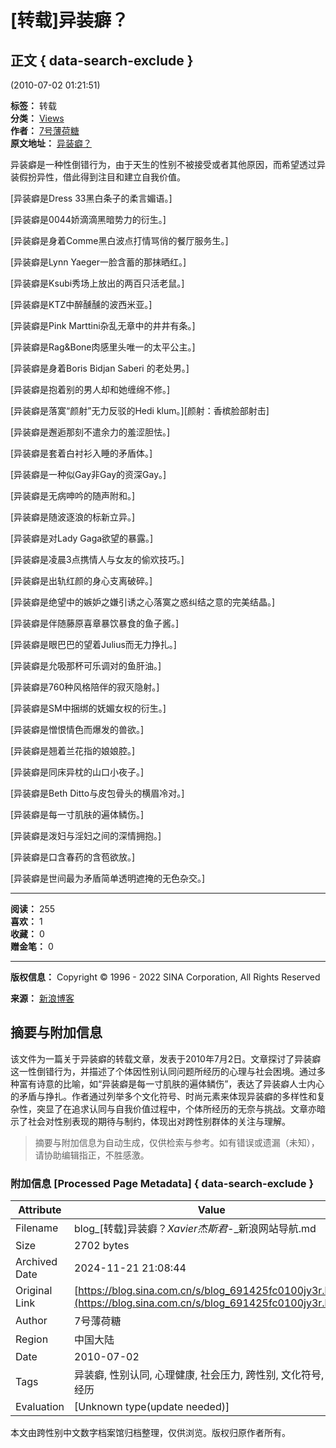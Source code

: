 # [转载]异装癖？

## 正文 { data-search-exclude }


(2010-07-02 01:21:51)

**标签：** 转载  
**分类：** [Views](https://blog.sina.com.cn/s/articlelist_1762928124_1_1.html)  
**作者：** [7号薄荷糖](http://blog.sina.com.cn/u/1175380083 "7号薄荷糖")  
**原文地址：** [异装癖？](http://blog.sina.com.cn/s/blog_460ee0730100hqbz.html "异装癖？")  

异装癖是一种性倒错行为，由于天生的性别不被接受或者其他原因，而希望透过异装假扮异性，借此得到注目和建立自我价值。

\[异装癖是Dress 33黑白条子的柔言媚语。\]

\[异装癖是0044娇滴滴黑暗势力的衍生。\]

\[异装癖是身着Comme黑白波点打情骂俏的餐厅服务生。\]

\[异装癖是Lynn Yaeger一脸含蓄的那抹晒红。\]

\[异装癖是Ksubi秀场上放出的两百只活老鼠。\]

\[异装癖是KTZ中醉醺醺的波西米亚。\]

\[异装癖是Pink Marttini杂乱无章中的井井有条。\]

\[异装癖是Rag&Bone肉感里头唯一的太平公主。\]

\[异装癖是身着Boris Bidjan Saberi 的老处男。\]

\[异装癖是抱着别的男人却和她缠绵不修。\]

\[异装癖是落寞“颜射”无力反驳的Hedi klum。\]\[颜射：香槟脸部射击\]

\[异装癖是邂逅那刻不遣余力的羞涩胆怯。\]

\[异装癖是套着白衬衫入睡的矛盾体。\]

\[异装癖是一种似Gay非Gay的资深Gay。\]

\[异装癖是无病呻吟的随声附和。\]

\[异装癖是随波逐浪的标新立异。\]

\[异装癖是对Lady Gaga欲望的暴露。\]

\[异装癖是凌晨3点携情人与女友的偷欢技巧。\]

\[异装癖是出轨红颜的身心支离破碎。\]

\[异装癖是绝望中的嫉妒之嫌引诱之心落寞之惑纠结之意的完美结晶。\]

\[异装癖是伴随藤原喜章暴饮暴食的鱼子酱。\]

\[异装癖是眼巴巴的望着Julius而无力挣扎。\]

\[异装癖是允吸那杯可乐调对的鱼肝油。\]

\[异装癖是760种风格陪伴的寂灭隐射。\]

\[异装癖是SM中捆绑的妩媚女权的衍生。\]

\[异装癖是憎恨情色而爆发的兽欲。\]

\[异装癖是翘着兰花指的娘娘腔。\]

\[异装癖是同床异枕的山口小夜子。\]

\[异装癖是Beth Ditto与皮包骨头的横眉冷对。\]

\[异装癖是每一寸肌肤的遍体鳞伤。\]

\[异装癖是泼妇与淫妇之间的深情拥抱。\]

\[异装癖是口含春药的含苞欲放。\]

\[异装癖是世间最为矛盾简单透明遮掩的无色杂交。\]

---

**阅读：** 255   
**喜欢：** 1  
**收藏：** 0  
**赠金笔：** 0  

---

**版权信息：** Copyright © 1996 - 2022 SINA Corporation, All Rights Reserved  

**来源：** [新浪博客](http://blog.sina.com.cn/u/1762928124)  

## 摘要与附加信息

<!-- tcd_abstract -->
该文件为一篇关于异装癖的转载文章，发表于2010年7月2日。文章探讨了异装癖这一性倒错行为，并描述了个体因性别认同问题所经历的心理与社会困境。通过多种富有诗意的比喻，如“异装癖是每一寸肌肤的遍体鳞伤”，表达了异装癖人士内心的矛盾与挣扎。作者通过列举多个文化符号、时尚元素来体现异装癖的多样性和复杂性，突显了在追求认同与自我价值过程中，个体所经历的无奈与挑战。文章亦暗示了社会对性别表现的期待与制约，体现出对跨性别群体的关注与理解。
<!-- tcd_abstract_end -->

> 摘要与附加信息为自动生成，仅供检索与参考。如有错误或遗漏（未知），请协助编辑指正，不胜感激。

### 附加信息 [Processed Page Metadata] { data-search-exclude }

| Attribute       | Value                                  |
|-----------------|----------------------------------------|
| Filename        | blog_[转载]异装癖？_Xavier杰斯君_-_新浪网站导航.md                             |
| Size            | 2702 bytes                           |
| Archived Date   | 2024-11-21 21:08:44                             |
| Original Link   | [https://blog.sina.com.cn/s/blog_691425fc0100jy3r.html](https://blog.sina.com.cn/s/blog_691425fc0100jy3r.html)                       |
| Author          | 7号薄荷糖                               |
| Region          | 中国大陆                               |
| Date            | 2010-07-02                                 |
| Tags            | 异装癖, 性别认同, 心理健康, 社会压力, 跨性别, 文化符号, 生活经历                                 |
| Evaluation            | [Unknown type(update needed)]                                 |
<!-- tcd_table_end -->

本文由跨性别中文数字档案馆归档整理，仅供浏览。版权归原作者所有。
